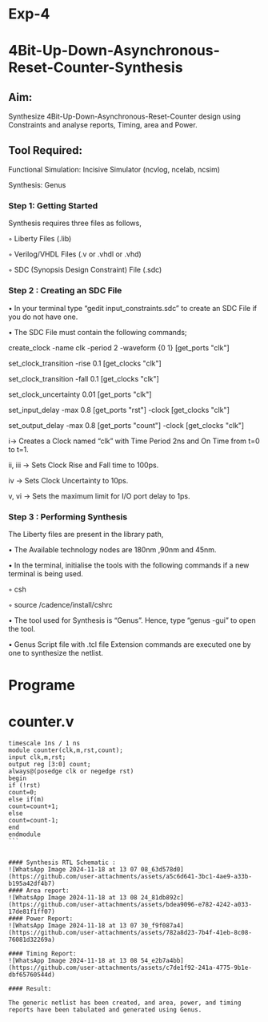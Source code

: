 # Exp-4
# 4Bit-Up-Down-Asynchronous-Reset-Counter-Synthesis

## Aim:

Synthesize 4Bit-Up-Down-Asynchronous-Reset-Counter design using Constraints and analyse reports, Timing, area and Power.

## Tool Required:

Functional Simulation: Incisive Simulator (ncvlog, ncelab, ncsim)

Synthesis: Genus

### Step 1: Getting Started

Synthesis requires three files as follows,

◦ Liberty Files (.lib)

◦ Verilog/VHDL Files (.v or .vhdl or .vhd)

◦ SDC (Synopsis Design Constraint) File (.sdc)

 ### Step 2 : Creating an SDC File

•	In your terminal type “gedit input_constraints.sdc” to create an SDC File if you do not have one.

•	The SDC File must contain the following commands;

create_clock -name clk -period 2 -waveform {0 1} [get_ports "clk"]

set_clock_transition -rise 0.1 [get_clocks "clk"]

set_clock_transition -fall 0.1 [get_clocks "clk"]

set_clock_uncertainty 0.01 [get_ports "clk"]

set_input_delay -max 0.8 [get_ports "rst"] -clock [get_clocks "clk"]

set_output_delay -max 0.8 [get_ports "count"] -clock [get_clocks "clk"]

i→ Creates a Clock named “clk” with Time Period 2ns and On Time from t=0 to t=1.

ii, iii → Sets Clock Rise and Fall time to 100ps.

iv → Sets Clock Uncertainty to 10ps.

v, vi → Sets the maximum limit for I/O port delay to 1ps.

### Step 3 : Performing Synthesis

The Liberty files are present in the library path,

• The Available technology nodes are 180nm ,90nm and 45nm.

• In the terminal, initialise the tools with the following commands if a new terminal is being
used.

◦ csh

◦ source /cadence/install/cshrc

• The tool used for Synthesis is “Genus”. Hence, type “genus -gui” to open the tool.

• Genus Script file with .tcl file Extension commands are executed one by one to synthesize the netlist.
# Programe
# counter.v
````
timescale 1ns / 1 ns
module counter(clk,m,rst,count);
input clk,m,rst;
output reg [3:0] count;
always@(posedge clk or negedge rst)
begin
if (!rst)
count=0;
else if(m)
count=count+1;
else
count=count-1;
end
endmodule
```


#### Synthesis RTL Schematic :
![WhatsApp Image 2024-11-18 at 13 07 08_63d578d0](https://github.com/user-attachments/assets/a5c6d641-3bc1-4ae9-a33b-b195a42df4b7)
#### Area report:
![WhatsApp Image 2024-11-18 at 13 08 24_81db892c](https://github.com/user-attachments/assets/bdea9096-e782-4242-a033-17de81f1ff07)
#### Power Report:
![WhatsApp Image 2024-11-18 at 13 07 30_f9f087a4](https://github.com/user-attachments/assets/782a8d23-7b4f-41eb-8c08-76081d32269a)

#### Timing Report: 
![WhatsApp Image 2024-11-18 at 13 08 54_e2b7a4bb](https://github.com/user-attachments/assets/c7de1f92-241a-4775-9b1e-dbf65760544d)

#### Result:

The generic netlist has been created, and area, power, and timing reports have been tabulated and generated using Genus.





